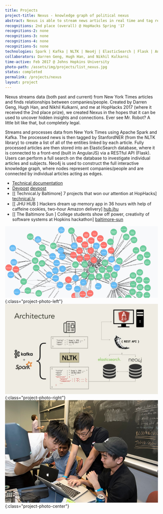 ```yaml
---
title: Projects
project-title: Nexus - knowledge graph of political nexus
abstract: Nexus is able to stream news articles in real time and tag related entities in text. After constructing knowledge graphs, hidden insights regarding specific businessmen, politicians, etc. are made publically accessible through the Nexus' RESTful API and client. Ever see Mr. Robot? A little bit like that, but completely legal.
recognitions: 2nd place (overall) @ HopHacks Spring '17
recognitions-2: none
recognitions-3: none
recognitions-4: none
recognitions-5: none
technologies: Spark | Kafka | NLTK | Neo4j | ElasticSearch | Flask | Angular2
collaborators: Darren Geng, Hugh Han, and Nikhil Kulkarni
time-active: Feb 2017 @ Johns Hopkins University
photo-path: /assets/img/projects/list_nexus.jpg
status: completed
permalink: /projects/nexus
layout: project
---
```


Nexus streams data (both past and current) from New York Times articles and finds relationships between companies/people. Created by Darren Geng, Hugh Han, and Nikhil Kulkarni, and me at HopHacks 2017 (where it received the 2nd place prize), we created Nexus in the hopes that it can be used to uncover hidden insights and connections. Ever see Mr. Robot? A little bit like that, but completely legal.

Streams and processes data from New York Times using Apache Spark and Kafka. The processed news is then tagged by StanfordNER (from the NLTK library) to create a list of all of the entities linked by each article. Fully processed articles are then stored into an ElasticSearch database, where it is connected to a front-end (built in AngularJS) via a RESTful API (Flask). Users can perform a full search on the database to investigate individual articles and subjects. Neo4j is used to construct the full interactive knowledge graph, where nodes represent companies/people and are connected by individual articles acting as edges.


* <i class="fa fa-pencil" aria-hidden="true"></i> [Technical documentation](/notes/nexus-documentation)
* <i class="fa fa-laptop" aria-hidden="true"></i> [Devpost] [devpost]
* <i class="fa fa-link" aria-hidden="true"></i> [[ Technical.ly Baltimore] 7 projects that won our attention at HopHacks] [technical.ly]
* <i class="fa fa-link" aria-hidden="true"></i> [[ JHU HUB ] Hackers dream up memory app in 36 hours with help of caffeine cookies, two-hour Amazon delivery] [hub.jhu]
* <i class="fa fa-link" aria-hidden="true"></i> [[ The Baltimore Sun ] College students show off power, creativity of software systems at Hopkins hackathon] [baltimore-sun]

[devpost]: https://devpost.com/software/nexus
[technical.ly]: https://devpost.com/software/nexus
[hub.jhu]: https://hub.jhu.edu/2017/02/20/hophacks-spring-2017-memory-app/
[baltimore-sun]: http://www.baltimoresun.com/news/maryland/education/higher-ed/bs-md-johns-hopkins-hophacks-20170219-story.html

![Nexus](/assets/img/projects/nexus.jpg){:class="project-photo-left"}
![Nexus architecture](/assets/img/notes/nexus-architecture.jpg){:class="project-photo-right"}
![Nexus team](/assets/img/notes/nexus-team.jpg){:class="project-photo-center"}
